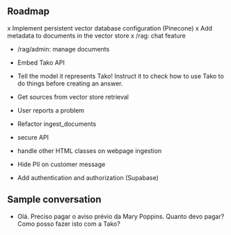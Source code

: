 ## Roadmap

x Implement persistent vector database configuration (Pinecone)
x Add metadata to documents in the vector store
x /rag: chat feature

- /rag/admin: manage documents
- Embed Tako API
- Tell the model it represents Tako! Instruct it to check how to use Tako to do things before creating an answer.
- Get sources from vector store retrieval

- User reports a problem
- Refactor ingest_documents
- secure API
- handle other HTML classes on webpage ingestion

- Hide PII on customer message
- Add authentication and authorization (Supabase)

## Sample conversation

- Olá. Preciso pagar o aviso prévio da Mary Poppins. Quanto devo pagar? Como posso fazer isto com a Tako?

